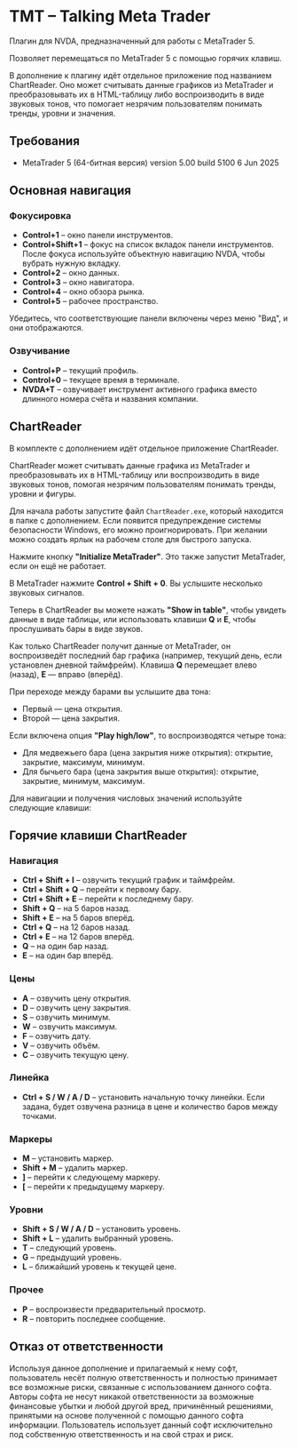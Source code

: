 
# TMT – Talking Meta Trader

Плагин для NVDA, предназначенный для работы с MetaTrader 5.

Позволяет перемещаться по MetaTrader 5 с помощью горячих клавиш.

В дополнение к плагину идёт отдельное приложение под названием ChartReader. Оно может считывать данные графиков из MetaTrader и преобразовывать их в HTML-таблицу либо воспроизводить в виде звуковых тонов, что помогает незрячим пользователям понимать тренды, уровни и значения.

## Требования

- MetaTrader 5 (64-битная версия) version 5.00 build 5100 6 Jun 2025

## Основная навигация

### Фокусировка

- **Control+1** – окно панели инструментов.  
- **Control+Shift+1** – фокус на список вкладок панели инструментов. После фокуса используйте объектную навигацию NVDA, чтобы вубрать нужную вкладку.
- **Control+2** – окно данных.  
- **Control+3** – окно навигатора.  
- **Control+4** – окно обзора рынка.  
- **Control+5** – рабочее пространство.  

Убедитесь, что соответствующие панели включены через меню "Вид", и они отображаются.

### Озвучивание

- **Control+P** – текущий профиль.  
- **Control+0** – текущее время в терминале.  
- **NVDA+T** – озвучивает инструмент активного графика вместо длинного номера счёта и названия компании.

## ChartReader

В комплекте с дополнением идёт отдельное приложение ChartReader.

ChartReader может считывать данные графика из MetaTrader и преобразовывать их в HTML-таблицу или воспроизводить в виде звуковых тонов, помогая незрячим пользователям понимать тренды, уровни и фигуры.

Для начала работы запустите файл `ChartReader.exe`, который находится в папке с дополнением. Если появится предупреждение системы безопасности Windows, его можно проигнорировать. При желании можно создать ярлык на рабочем столе для быстрого запуска.

Нажмите кнопку **"Initialize MetaTrader"**. Это также запустит MetaTrader, если он ещё не работает.

В MetaTrader нажмите **Control + Shift + 0**. Вы услышите несколько звуковых сигналов.

Теперь в ChartReader вы можете нажать **"Show in table"**, чтобы увидеть данные в виде таблицы, или использовать клавиши **Q** и **E**, чтобы прослушивать бары в виде звуков.

Как только ChartReader получит данные от MetaTrader, он воспроизведёт последний бар графика (например, текущий день, если установлен дневной таймфрейм). Клавиша **Q** перемещает влево (назад), **E** — вправо (вперёд).

При переходе между барами вы услышите два тона:
- Первый — цена открытия.
- Второй — цена закрытия.

Если включена опция **"Play high/low"**, то воспроизводятся четыре тона:
- Для медвежьего бара (цена закрытия ниже открытия): открытие, закрытие, максимум, минимум.
- Для бычьего бара (цена закрытия выше открытия): открытие, закрытие, минимум, максимум.

Для навигации и получения числовых значений используйте следующие клавиши:

## Горячие клавиши ChartReader

### Навигация

- **Ctrl + Shift + I** – озвучить текущий график и таймфрейм.
- **Ctrl + Shift + Q** – перейти к первому бару.
- **Ctrl + Shift + E** – перейти к последнему бару.
- **Shift + Q** – на 5 баров назад.
- **Shift + E** – на 5 баров вперёд.
- **Ctrl + Q** – на 12 баров назад.
- **Ctrl + E** – на 12 баров вперёд.
- **Q** – на один бар назад.
- **E** – на один бар вперёд.

### Цены

- **A** – озвучить цену открытия.
- **D** – озвучить цену закрытия.
- **S** – озвучить минимум.
- **W** – озвучить максимум.
- **F** – озвучить дату.
- **V** – озвучить объём.
- **C** – озвучить текущую цену.

### Линейка

- **Ctrl + S / W / A / D** – установить начальную точку линейки. Если задана, будет озвучена разница в цене и количество баров между точками.

### Маркеры

- **M** – установить маркер.
- **Shift + M** – удалить маркер.
- **]** – перейти к следующему маркеру.
- **[** – перейти к предыдущему маркеру.

### Уровни

- **Shift + S / W / A / D** – установить уровень.
- **Shift + L** – удалить выбранный уровень.
- **T** – следующий уровень.
- **G** – предыдущий уровень.
- **L** – ближайший уровень к текущей цене.

### Прочее

- **P** – воспроизвести предварительный просмотр.
- **R** – повторить последнее сообщение.

## Отказ от ответственности

Используя данное дополнение и прилагаемый к нему софт, пользователь несёт полную ответственность и полностью принимает все возможные риски, связанные с использованием данного софта. Авторы софта не несут никакой ответственности за возможные финансовые убытки и любой другой вред, причинённый решениями, принятыми на основе полученной с помощью данного софта информации. Пользователь использует данный софт исключительно под собственную ответственность и на свой страх и риск.